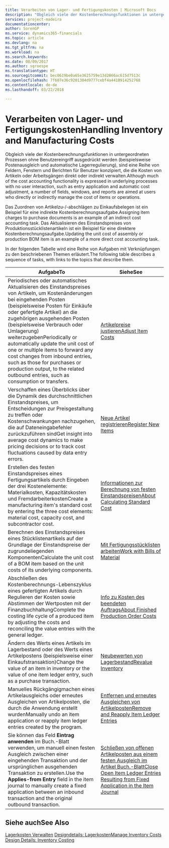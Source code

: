 ```yaml
---
title: Verarbeiten von Lager- und Fertigungskosten | Microsoft Docs
description: "Obgleich viele der Kostenberechnungsfunktionen in untergeordneten Prozessen ohne Benutzereingriff ausgedrückt werden (beispielsweise Postenausgleich und automatische Lagerregulierung), sind eine Reihe von Feldern, Fenstern und Berichten für Benutzer konzipiert, die die Kosten von Artikeln oder Arbeitsgängen direkt oder indirekt verwalten."
services: project-madeira
documentationcenter: 
author: SorenGP
ms.service: dynamics365-financials
ms.topic: article
ms.devlang: na
ms.tgt_pltfrm: na
ms.workload: na
ms.search.keywords: 
ms.date: 08/09/2017
ms.author: sgroespe
ms.translationtype: HT
ms.sourcegitcommit: bec0619be0a65e3625759e13d2866ac615d7513c
ms.openlocfilehash: 7f607e36c9201304d9777cebf4a4418914252768
ms.contentlocale: de-de
ms.lasthandoff: 03/22/2018

---
```

# <a name="handling-inventory-and-manufacturing-costs"></a><span data-ttu-id="bd181-103">Verarbeiten von Lager- und Fertigungskosten</span><span class="sxs-lookup"><span data-stu-id="bd181-103">Handling Inventory and Manufacturing Costs</span></span>
<span data-ttu-id="bd181-104">Obgleich viele der Kostenberechnungsfunktionen in untergeordneten Prozessen ohne Benutzereingriff ausgedrückt werden (beispielsweise Postenausgleich und automatische Lagerregulierung), sind eine Reihe von Feldern, Fenstern und Berichten für Benutzer konzipiert, die die Kosten von Artikeln oder Arbeitsgängen direkt oder indirekt verwalten.</span><span class="sxs-lookup"><span data-stu-id="bd181-104">Although much of the cost accounting functionality is expressed in underlying processes with no user interaction, such as entry application and automatic cost adjustment, a number of fields, windows, and reports are aimed at users who directly or indirectly manage the cost of items or operations.</span></span>  

 <span data-ttu-id="bd181-105">Das Zuordnen von Artikelzu-/-abschlägen zu Einkaufsbelegen ist ein Beispiel für eine indirekte Kostenberechnungsaufgabe.</span><span class="sxs-lookup"><span data-stu-id="bd181-105">Assigning item charges to purchase documents is an example of an indirect cost accounting task.</span></span> <span data-ttu-id="bd181-106">Das Aktualisieren des Einstandspreises von Produktionsstücklistenartikeln ist ein Beispiel für eine direktere Kostenberechnungsaufgabe.</span><span class="sxs-lookup"><span data-stu-id="bd181-106">Updating the unit cost of assembly or production BOM item is an example of a more direct cost accounting task.</span></span>  

 <span data-ttu-id="bd181-107">In der folgenden Tabelle wird eine Reihe von Aufgaben mit Verknüpfungen zu den beschriebenen Themen erläutert.</span><span class="sxs-lookup"><span data-stu-id="bd181-107">The following table describes a sequence of tasks, with links to the topics that describe them.</span></span>   

|<span data-ttu-id="bd181-108">**Aufgabe**</span><span class="sxs-lookup"><span data-stu-id="bd181-108">**To**</span></span>|<span data-ttu-id="bd181-109">**Siehe**</span><span class="sxs-lookup"><span data-stu-id="bd181-109">**See**</span></span>|  
|------------|-------------|  
|<span data-ttu-id="bd181-110">Periodisches oder automatisches Aktualisieren des Einstandspreises von Artikeln, um Kostenänderungen bei eingehenden Posten (beispielsweise Posten für Einkäufe oder gefertigte Artikel) an die zugehörigen ausgehenden Posten (beispielsweise Verbrauch oder Umlagerung) weiterzugeben</span><span class="sxs-lookup"><span data-stu-id="bd181-110">Periodically or automatically update the unit cost of one or multiple items to forward any cost changes from inbound entries, such as those for purchases or production output, to the related outbound entries, such as consumption or transfers.</span></span>|[<span data-ttu-id="bd181-111">Artikelpreise justieren</span><span class="sxs-lookup"><span data-stu-id="bd181-111">Adjust Item Costs</span></span>](inventory-how-adjust-item-costs.md)|  
|<span data-ttu-id="bd181-112">Verschaffen eines Überblicks über die Dynamik des durchschnittlichen Einstandspreises, um Entscheidungen zur Preisgestaltung zu treffen oder Kostenschwankungen nachzugehen, die auf Dateneingabefehler zurückzuführen sind</span><span class="sxs-lookup"><span data-stu-id="bd181-112">Get insight into average cost dynamics to make pricing decisions or to track cost fluctuations caused by data entry errors.</span></span>|[<span data-ttu-id="bd181-113">Neue Artikel registrieren</span><span class="sxs-lookup"><span data-stu-id="bd181-113">Register New Items</span></span>](inventory-how-register-new-items.md)|  
|<span data-ttu-id="bd181-114">Erstellen des festen Einstandspreises eines Fertigungsartikels durch Eingeben der drei Kostenelemente: Materialkosten, Kapazitätskosten und Fremdarbeiterkosten</span><span class="sxs-lookup"><span data-stu-id="bd181-114">Create a manufacturing item's standard cost by entering the three cost elements: material cost, capacity cost, and subcontractor cost.</span></span>|[<span data-ttu-id="bd181-115">Informationen zur Berechnung von festen Einstandspreisen</span><span class="sxs-lookup"><span data-stu-id="bd181-115">About Calculating Standard Cost</span></span>](finance-about-calculating-standard-cost.md)|  
|<span data-ttu-id="bd181-116">Berechnen des Einstandspreises eines Stücklistenartikels auf der Grundlage der Einstandspreise der zugrundeliegenden Komponenten</span><span class="sxs-lookup"><span data-stu-id="bd181-116">Calculate the unit cost of a BOM item based on the unit costs of its underlying components.</span></span>|[<span data-ttu-id="bd181-117">Mit Fertigungsstücklisten arbeiten</span><span class="sxs-lookup"><span data-stu-id="bd181-117">Work with Bills of Material</span></span>](inventory-how-work-BOMs.md)|  
|<span data-ttu-id="bd181-118">Abschließen des Kostenberechnungs-Lebenszyklus eines gefertigten Artikels durch Regulieren der Kosten sowie Abstimmen der Wertposten mit der Finanzbuchhaltung</span><span class="sxs-lookup"><span data-stu-id="bd181-118">Complete the costing life cycle of a produced item by adjusting the costs and reconciling the value entries with the general ledger.</span></span>|[<span data-ttu-id="bd181-119">Info zu Kosten des beendeten Auftrags</span><span class="sxs-lookup"><span data-stu-id="bd181-119">About Finished Production Order Costs</span></span>](finance-about-finished-production-order-costs.md)|  
|<span data-ttu-id="bd181-120">Ändern des Werts eines Artikels im Lagerbestand oder des Werts eines Artikelpostens (beispielsweise einer Einkaufstransaktion)</span><span class="sxs-lookup"><span data-stu-id="bd181-120">Change the value of an item in inventory or the value of one item ledger entry, such as a purchase transaction.</span></span>|[<span data-ttu-id="bd181-121">Neubewerten von Lagerbestand</span><span class="sxs-lookup"><span data-stu-id="bd181-121">Revalue Inventory</span></span>](inventory-how-revalue-inventory.md)|
|<span data-ttu-id="bd181-122">Manuelles Rückgängigmachen eines Artikelausgleichs oder erneutes Ausgleichen von Artikelposten, die durch die Anwendung erstellt wurden</span><span class="sxs-lookup"><span data-stu-id="bd181-122">Manually undo an item application or reapply item ledger entries created by the program.</span></span>|[<span data-ttu-id="bd181-123">Entfernen und erneutes Ausgleichen von Artikelposten</span><span class="sxs-lookup"><span data-stu-id="bd181-123">Remove and Reapply Item Ledger Entries</span></span>](finance-how-to-remove-and-reapply-item-entries.md)|  
|<span data-ttu-id="bd181-124">Sie können das Feld **Eintrag anwenden** im Buch.-Blatt verwenden, um manuell einen festen Ausgleich zwischen einer eingehenden Transaktion und der ursprünglichen ausgehenden Transaktion zu erstellen.</span><span class="sxs-lookup"><span data-stu-id="bd181-124">Use the **Applies-from Entry** field in the item journal to manually create a fixed application between an inbound transaction and the original outbound transaction.</span></span>|[<span data-ttu-id="bd181-125">Schließen von offenen Artikelposten aus einem festen Ausgleich im Artikel Buch.-Blatt</span><span class="sxs-lookup"><span data-stu-id="bd181-125">Close Open Item Ledger Entries Resulting from Fixed Application in the Item Journal</span></span>](finance-how-to-close-open-item-ledger-entries-resulting-from-fixed-application-in-the-item-journal.md)|  

## <a name="see-also"></a><span data-ttu-id="bd181-126">Siehe auch</span><span class="sxs-lookup"><span data-stu-id="bd181-126">See Also</span></span>  
<span data-ttu-id="bd181-127">[Lagerkosten Verwalten](finance-manage-inventory-costs.md)
[Designdetails: Lagerkosten](design-details-inventory-costing.md)</span><span class="sxs-lookup"><span data-stu-id="bd181-127">[Manage Inventory Costs](finance-manage-inventory-costs.md)
[Design Details: Inventory Costing](design-details-inventory-costing.md)</span></span>

